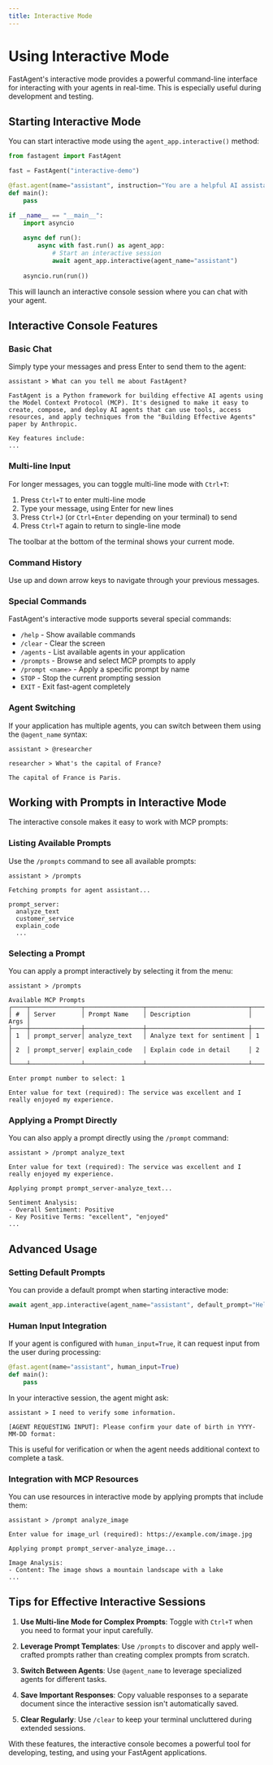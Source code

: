 ```yaml
---
title: Interactive Mode
---
```


# Using Interactive Mode

FastAgent's interactive mode provides a powerful command-line interface for interacting with your agents in real-time. This is especially useful during development and testing.

## Starting Interactive Mode

You can start interactive mode using the `agent_app.interactive()` method:

```python
from fastagent import FastAgent

fast = FastAgent("interactive-demo")

@fast.agent(name="assistant", instruction="You are a helpful AI assistant.")
def main():
    pass

if __name__ == "__main__":
    import asyncio
    
    async def run():
        async with fast.run() as agent_app:
            # Start an interactive session
            await agent_app.interactive(agent_name="assistant")
    
    asyncio.run(run())
```

This will launch an interactive console session where you can chat with your agent.

## Interactive Console Features

### Basic Chat

Simply type your messages and press Enter to send them to the agent:

```
assistant > What can you tell me about FastAgent?

FastAgent is a Python framework for building effective AI agents using the Model Context Protocol (MCP). It's designed to make it easy to create, compose, and deploy AI agents that can use tools, access resources, and apply techniques from the "Building Effective Agents" paper by Anthropic.

Key features include:
...
```

### Multi-line Input

For longer messages, you can toggle multi-line mode with `Ctrl+T`:

1. Press `Ctrl+T` to enter multi-line mode
2. Type your message, using Enter for new lines
3. Press `Ctrl+J` (or `Ctrl+Enter` depending on your terminal) to send
4. Press `Ctrl+T` again to return to single-line mode

The toolbar at the bottom of the terminal shows your current mode.

### Command History

Use up and down arrow keys to navigate through your previous messages.

### Special Commands

FastAgent's interactive mode supports several special commands:

- `/help` - Show available commands
- `/clear` - Clear the screen
- `/agents` - List available agents in your application
- `/prompts` - Browse and select MCP prompts to apply
- `/prompt <name>` - Apply a specific prompt by name
- `STOP` - Stop the current prompting session
- `EXIT` - Exit fast-agent completely

### Agent Switching

If your application has multiple agents, you can switch between them using the `@agent_name` syntax:

```
assistant > @researcher

researcher > What's the capital of France?

The capital of France is Paris.
```

## Working with Prompts in Interactive Mode

The interactive console makes it easy to work with MCP prompts:

### Listing Available Prompts

Use the `/prompts` command to see all available prompts:

```
assistant > /prompts

Fetching prompts for agent assistant...

prompt_server:
  analyze_text
  customer_service
  explain_code
  ...
```

### Selecting a Prompt

You can apply a prompt interactively by selecting it from the menu:

```
assistant > /prompts

Available MCP Prompts
┌────┬──────────────┬────────────────┬────────────────────────────┬──────┐
│ #  │ Server       │ Prompt Name    │ Description                │ Args │
├────┼──────────────┼────────────────┼────────────────────────────┼──────┤
│ 1  │ prompt_server│ analyze_text   │ Analyze text for sentiment │ 1    │
│ 2  │ prompt_server│ explain_code   │ Explain code in detail     │ 2    │
└────┴──────────────┴────────────────┴────────────────────────────┴──────┘

Enter prompt number to select: 1

Enter value for text (required): The service was excellent and I really enjoyed my experience.
```

### Applying a Prompt Directly

You can also apply a prompt directly using the `/prompt` command:

```
assistant > /prompt analyze_text

Enter value for text (required): The service was excellent and I really enjoyed my experience.

Applying prompt prompt_server-analyze_text...

Sentiment Analysis:
- Overall Sentiment: Positive
- Key Positive Terms: "excellent", "enjoyed"
...
```

## Advanced Usage

### Setting Default Prompts

You can provide a default prompt when starting interactive mode:

```python
await agent_app.interactive(agent_name="assistant", default_prompt="Hello, how can I help you today?")
```

### Human Input Integration

If your agent is configured with `human_input=True`, it can request input from the user during processing:

```python
@fast.agent(name="assistant", human_input=True)
def main():
    pass
```

In your interactive session, the agent might ask:

```
assistant > I need to verify some information.

[AGENT REQUESTING INPUT]: Please confirm your date of birth in YYYY-MM-DD format:
```

This is useful for verification or when the agent needs additional context to complete a task.

### Integration with MCP Resources

You can use resources in interactive mode by applying prompts that include them:

```
assistant > /prompt analyze_image

Enter value for image_url (required): https://example.com/image.jpg

Applying prompt prompt_server-analyze_image...

Image Analysis:
- Content: The image shows a mountain landscape with a lake
...
```

## Tips for Effective Interactive Sessions

1. **Use Multi-line Mode for Complex Prompts**: Toggle with `Ctrl+T` when you need to format your input carefully.

2. **Leverage Prompt Templates**: Use `/prompts` to discover and apply well-crafted prompts rather than creating complex prompts from scratch.

3. **Switch Between Agents**: Use `@agent_name` to leverage specialized agents for different tasks.

4. **Save Important Responses**: Copy valuable responses to a separate document since the interactive session isn't automatically saved.

5. **Clear Regularly**: Use `/clear` to keep your terminal uncluttered during extended sessions.

With these features, the interactive console becomes a powerful tool for developing, testing, and using your FastAgent applications.